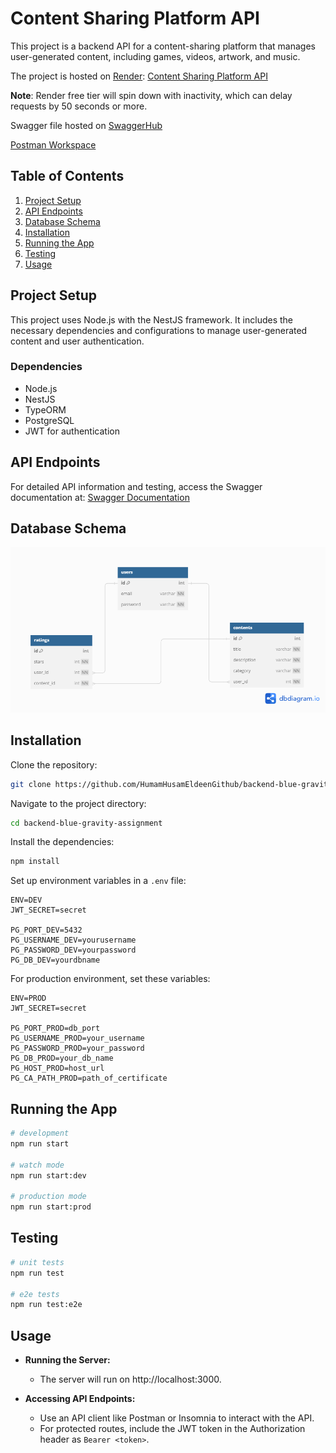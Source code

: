 # Content Sharing Platform API

This project is a backend API for a content-sharing platform that manages user-generated content, including games, videos, artwork, and music.

The project is hosted on [Render](https://render.com): [Content Sharing Platform API](https://backend-blue-gravity-assignment.onrender.com/api)

**Note**: Render free tier will spin down with inactivity, which can delay requests by 50 seconds or more.

Swagger file hosted on [SwaggerHub](https://app.swaggerhub.com/apis/HUMAMHUSAMELDEEN00/blue-gravity_assignment_api/1.0)

[Postman Workspace](https://www.postman.com/dark-meteor-338467/workspace/backend-blue-gravity-assignment)

## Table of Contents

1. [Project Setup](#project-setup)
2. [API Endpoints](#api-endpoints)
3. [Database Schema](#database-schema)
4. [Installation](#installation)
5. [Running the App](#running-the-app)
6. [Testing](#testing)
7. [Usage](#usage)

## Project Setup

This project uses Node.js with the NestJS framework. It includes the necessary dependencies and configurations to manage user-generated content and user authentication.

### Dependencies

- Node.js
- NestJS
- TypeORM
- PostgreSQL
- JWT for authentication

## API Endpoints

For detailed API information and testing, access the Swagger documentation at: [Swagger Documentation](https://backend-blue-gravity-assignment.onrender.com/api)

## Database Schema

![Database Schema](./public/BlueGravityAssignment_DBDigram.png)

## Installation

Clone the repository:

```bash
git clone https://github.com/HumamHusamEldeenGithub/backend-blue-gravity-assignment.git
```

Navigate to the project directory:

```bash
cd backend-blue-gravity-assignment
```

Install the dependencies:

```bash
npm install
```

Set up environment variables in a `.env` file:

```text
ENV=DEV
JWT_SECRET=secret

PG_PORT_DEV=5432
PG_USERNAME_DEV=yourusername
PG_PASSWORD_DEV=yourpassword
PG_DB_DEV=yourdbname
```

For production environment, set these variables:

```text
ENV=PROD
JWT_SECRET=secret

PG_PORT_PROD=db_port
PG_USERNAME_PROD=your_username
PG_PASSWORD_PROD=your_password
PG_DB_PROD=your_db_name
PG_HOST_PROD=host_url
PG_CA_PATH_PROD=path_of_certificate
```

## Running the App

```bash
# development
npm run start

# watch mode
npm run start:dev

# production mode
npm run start:prod
```

## Testing

```bash
# unit tests
npm run test

# e2e tests
npm run test:e2e
```

## Usage

- **Running the Server:**

  - The server will run on http://localhost:3000.

- **Accessing API Endpoints:**
  - Use an API client like Postman or Insomnia to interact with the API.
  - For protected routes, include the JWT token in the Authorization header as `Bearer <token>`.
